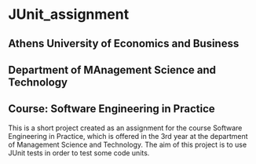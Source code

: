 # JUnit_assignment

## Athens University of Economics and Business
## Department of MAnagement Science and Technology
## Course: Software Engineering in Practice

This is a short project created as an assignment for the course Software Engineering in Practice, which is offered in the 3rd year at the department of Management Science and Technology.
The aim of this project is to use JUnit tests in order to test some code units. 
